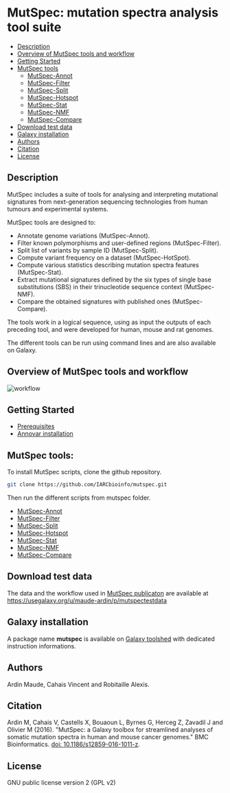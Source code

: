 # MutSpec: mutation spectra analysis tool suite

- [Description](https://github.com/IARCbioinfo/mutspec/tree/modifs_MA#description)
- [Overview of MutSpec tools and workflow](https://github.com/IARCbioinfo/mutspec/tree/modifs_MA#overview-of-mutspec-tools-and-workflow)
- [Getting Started](https://github.com/IARCbioinfo/mutspec/tree/modifs_MA#getting-started)
- [MutSpec tools](https://github.com/IARCbioinfo/mutspec/tree/modifs_MA#mutspec-tools)
	- [MutSpec-Annot](https://github.com/IARCbioinfo/mutspec/blob/modifs_MA/docs/mutspec_annot.md)
	- [MutSpec-Filter](https://github.com/IARCbioinfo/mutspec/blob/modifs_MA/docs/mutspec_filter.md)
	- [MutSpec-Split](https://github.com/IARCbioinfo/mutspec/blob/modifs_MA/docs/mutspec_split.md)
	- [MutSpec-Hotspot](https://github.com/IARCbioinfo/mutspec/blob/modifs_MA/docs/mutspec_hotspot.md)
	- [MutSpec-Stat](https://github.com/IARCbioinfo/mutspec/blob/modifs_MA/docs/mutspec_stat.md)
	- [MutSpec-NMF](https://github.com/IARCbioinfo/mutspec/blob/modifs_MA/docs/mutspec_nmf.md)
	- [MutSpec-Compare](https://github.com/IARCbioinfo/mutspec/blob/modifs_MA/docs/mutspec_compare.md)
- [Download test data](https://github.com/IARCbioinfo/mutspec/tree/modifs_MA#download-test-data)
- [Galaxy installation](https://github.com/IARCbioinfo/mutspec/tree/modifs_MA#galaxy-installation)
- [Authors](https://github.com/IARCbioinfo/mutspec/tree/modifs_MA#authors)
- [Citation](https://github.com/IARCbioinfo/mutspec/tree/modifs_MA#citation)
- [License](https://github.com/IARCbioinfo/mutspec/tree/modifs_MA#license)

## Description

MutSpec includes a suite of tools for analysing and interpreting mutational signatures from next-generation sequencing technologies from human tumours and experimental systems.

MutSpec tools are designed to:
- Annotate genome variations (MutSpec-Annot).
- Filter known polymorphisms and user-defined regions (MutSpec-Filter).
- Split list of variants by sample ID (MutSpec-Split).
- Compute variant frequency on a dataset (MutSpec-HotSpot).
- Compute various statistics describing mutation spectra features (MutSpec-Stat).
- Extract mutational signatures defined by the six types of single base substitutions (SBS) in their trinucleotide sequence context (MutSpec-NMF).
- Compare the obtained signatures with published ones (MutSpec-Compare).

The tools work in a logical sequence, using as input the outputs of each preceding tool, and were developed for human, mouse and rat genomes.

The different tools can be run using command lines and are also available on Galaxy.


## Overview of MutSpec tools and workflow

![workflow](https://github.com/IARCbioinfo/mutspec/blob/modifs_MA/docs/mutspecPipeline.png)

## Getting Started

- [Prerequisites](https://github.com/IARCbioinfo/mutspec/blob/modifs_MA/docs/prerequisites.md)
- [Annovar installation](https://github.com/IARCbioinfo/mutspec/blob/modifs_MA/docs/annovar_installation.md)


## MutSpec tools:

To install MutSpec scripts, clone the github repository.

```bash
git clone https://github.com/IARCbioinfo/mutspec.git
```

Then run the different scripts from mutspec folder.

- [MutSpec-Annot](https://github.com/IARC-bioinfo/mutspec/docs/mutspec_annot.md)
- [MutSpec-Filter](https://github.com/IARC-bioinfo/mutspec/docs/mutspec_filter.md)
- [MutSpec-Split](https://github.com/IARC-bioinfo/mutspec/docs/mutspec_split.md)
- [MutSpec-Hotspot](https://github.com/IARC-bioinfo/mutspec/docs/mutspec_hotspot.md)
- [MutSpec-Stat](https://github.com/IARC-bioinfo/mutspec/docs/mutspec_stat.md)
- [MutSpec-NMF](https://github.com/IARC-bioinfo/mutspec/docs/mutspec_nmf.md)
- [MutSpec-Compare](https://github.com/IARC-bioinfo/mutspec/docs/mutspec_compare.md)


## Download test data

The data and the workflow used in [MutSpec publicaton](http://bmcbioinformatics.biomedcentral.com/articles/10.1186/s12859-016-1011-z) are available at 
https://usegalaxy.org/u/maude-ardin/p/mutspectestdata



## Galaxy installation

A package name **mutspec** is available on [Galaxy toolshed](https://toolshed.g2.bx.psu.edu/repository?repository_id=f5c1f75e9fb33f8e) with dedicated instruction informations.


## Authors

Ardin Maude, Cahais Vincent and Robitaille Alexis.

## Citation

Ardin M, Cahais V, Castells X, Bouaoun L, Byrnes G, Herceg Z, Zavadil J and Olivier M (2016). "MutSpec: a Galaxy toolbox for streamlined analyses of somatic mutation spectra in human and mouse cancer genomes." BMC Bioinformatics. [doi: 10.1186/s12859-016-1011-z](http://bmcbioinformatics.biomedcentral.com/articles/10.1186/s12859-016-1011-z).

## License

GNU public license version 2 (GPL v2)
